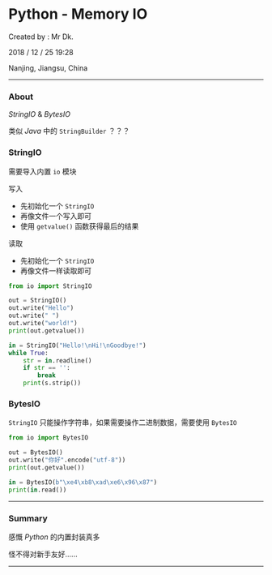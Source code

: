 # Python - Memory IO

Created by : Mr Dk.

2018 / 12 / 25 19:28

Nanjing, Jiangsu, China

---

### About

_StringIO_ & _BytesIO_

类似 _Java_ 中的 `StringBuilder` ？？？

### StringIO

需要导入内置 `io` 模块

写入

* 先初始化一个 `StringIO`
* 再像文件一个写入即可
* 使用 `getvalue()` 函数获得最后的结果

读取

* 先初始化一个 `StringIO`
* 再像文件一样读取即可

```python
from io import StringIO

out = StringIO()
out.write("Hello")
out.write(" ")
out.write("world!")
print(out.getvalue())

in = StringIO("Hello!\nHi!\nGoodbye!")
while True:
    str = in.readline()
    if str == '':
        break
    print(s.strip())
```

### BytesIO

`StringIO` 只能操作字符串，如果需要操作二进制数据，需要使用 `BytesIO`

```python
from io import BytesIO

out = BytesIO()
out.write("你好".encode("utf-8"))
print(out.getvalue())

in = BytesIO(b"\xe4\xb8\xad\xe6\x96\x87")
print(in.read())
```

---

### Summary

感慨 _Python_ 的内置封装真多

怪不得对新手友好......

---

